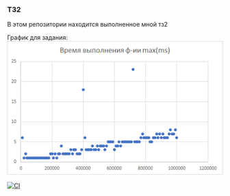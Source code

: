 ### ТЗ2
В этом репозитории находится выполненное мной тз2

График для задания:
![Время выполнения программы](plot.png)

[![CI](https://github.com/vctrvnn/tz2/actions/workflows/JavaCI.yaml/badge.svg?branch=main)](https://github.com/vctrvnn/tz2/actions/workflows/JavaCI.yaml)